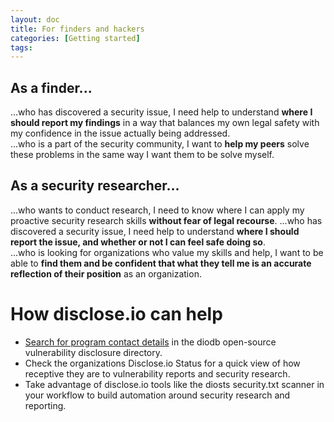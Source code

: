 ```yaml
---
layout: doc
title: For finders and hackers
categories: [Getting started]
tags: 
---
```

## As a finder...  
...who has discovered a security issue, I need help to understand **where I should report my findings** in a way that balances my own legal safety with my confidence in the issue actually being addressed.  
...who is a part of the security community, I want to **help my peers** solve these problems in the same way I want them to be solve myself.

## As a security researcher...  
...who wants to conduct research, I need to know where I can apply my proactive security research skills **without fear of legal recourse**.
...who has discovered a security issue, I need help to understand **where I should report the issue, and whether or not I can feel safe doing so**.   
...who is looking for organizations who value my skills and help, I want to be able to **find them and be confident that what they tell me is an accurate reflection of their position** as an organization.  

# How disclose.io can help

- [Search for program contact details](https://disclose.io/programs) in the diodb open-source vulnerability disclosure directory.
- Check the organizations Disclose.io Status for a quick view of how receptive they are to vulnerability reports and security research.
-  Take advantage of disclose.io tools like the diosts security.txt scanner in your workflow to build automation around security research and reporting.